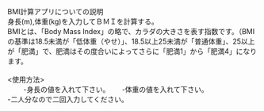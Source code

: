 BMI計算アプリについての説明　　  
身長(m),体重(kg)を入力してＢＭＩを計算する。　　  
BMIとは、「Body Mass Index」の略で、カラダの大きさを表す指数です。（BMIの基準は18.5未満が「低体重（やせ）」、18.5以上25未満が「普通体重」、25以上が「肥満」で、肥満はその度合いによってさらに「肥満1」から「肥満4」になります。<br><br>
<使用方法>  <br>　　
-身長の値を入れて下さい。　　
-体重の値を入れて下さい。　　  
-二人分なので二回入力してください。　　    
